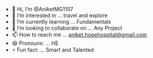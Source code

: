 - 👋 Hi, I’m @AniketMG1107
- 👀 I’m interested in ... travel and explore
- 🌱 I’m currently learning ... Fundamentals
- 💞️ I’m looking to collaborate on ... Any Project  
- 📫 How to reach me ... aniket.hopehospital@gmail.com
- 😄 Pronouns: ... HE
- ⚡ Fun fact: ... Smart and Talented

<!---
AniketMG1107/AniketMG1107 is a ✨ special ✨ repository because its `README.md` (this file) appears on your GitHub profile.
You can click the Preview link to take a look at your changes.
--->
